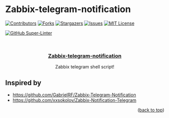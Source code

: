 # Zabbix-telegram-notification
<div id="top"></div>
<!--
*** Thanks for checking out the Best-README-Template. If you have a suggestion
*** that would make this better, please fork the repo and create a pull request
*** or simply open an issue with the tag "enhancement".
*** Don't forget to give the project a star!
*** Thanks again! Now go create something AMAZING! :D
-->



<!-- PROJECT SHIELDS -->
<!--
*** I'm using markdown "reference style" links for readability.
*** Reference links are enclosed in brackets [ ] instead of parentheses ( ).
*** See the bottom of this document for the declaration of the reference variables
*** for contributors-url, forks-url, etc. This is an optional, concise syntax you may use.
*** https://www.markdownguide.org/basic-syntax/#reference-style-links
-->
[![Contributors][contributors-shield]][contributors-url]
[![Forks][forks-shield]][forks-url]
[![Stargazers][stars-shield]][stars-url]
[![Issues][issues-shield]][issues-url]
[![MIT License][license-shield]][license-url]

[![GitHub Super-Linter](https://github.com/skindud/useful/workflows/Lint%20Code%20Base/badge.svg)](https://github.com/marketplace/actions/super-linter)

<!-- PROJECT LOGO -->
<br />
<div align="center">
  <a href="https://github.com/skindud/zabbix-telegram-notification">
  <h3 align="center">Zabbix-telegram-notification</h3>
  </a>
  <p align="center">
    Zabbix telegram shell script!
  </p>
</div>

## Inspired by

- <https://github.com/GabrielRF/Zabbix-Telegram-Notification>
- <https://github.com/xxsokolov/Zabbix-Notification-Telegram>


<p align="right">(<a href="#top">back to top</a>)</p>

<!-- MARKDOWN LINKS & IMAGES -->
<!-- https://www.markdownguide.org/basic-syntax/#reference-style-links -->
[contributors-shield]: https://img.shields.io/github/contributors/skindud/zabbix-telegram-notification.svg?style=for-the-badge
[contributors-url]: https://github.com/skindud/zabbix-telegram-notification/graphs/contributors
[forks-shield]: https://img.shields.io/github/forks/skindud/zabbix-telegram-notification.svg?style=for-the-badge
[forks-url]: https://github.com/skindud/zabbix-telegram-notification/network/members
[stars-shield]: https://img.shields.io/github/stars/skindud/zabbix-telegram-notification.svg?style=for-the-badge
[stars-url]: https://github.com/skindud/zabbix-telegram-notification/stargazers
[issues-shield]: https://img.shields.io/github/issues/skindud/zabbix-telegram-notification.svg?style=for-the-badge
[issues-url]: https://github.com/skindud/zabbix-telegram-notification/issues
[license-shield]: https://img.shields.io/github/license/skindud/zabbix-telegram-notification.svg?style=for-the-badge
[license-url]: https://github.com/skindud/zabbix-telegram-notification/blob/master/LICENSE.txt
